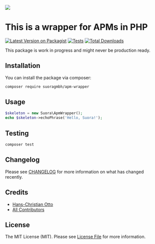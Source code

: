 
[<img src="https://github-ads.s3.eu-central-1.amazonaws.com/support-ukraine.svg?t=1" />](https://supportukrainenow.org)

# This is a wrapper for APMs in PHP

[![Latest Version on Packagist](https://img.shields.io/packagist/v/suoragmbh/apm-wrapper.svg?style=flat-square)](https://packagist.org/packages/suoragmbh/apm-wrapper)
[![Tests](https://github.com/suoragmbh/apm-wrapper/actions/workflows/run-tests.yml/badge.svg?branch=main)](https://github.com/suoragmbh/apm-wrapper/actions/workflows/run-tests.yml)
[![Total Downloads](https://img.shields.io/packagist/dt/suoragmbh/apm-wrapper.svg?style=flat-square)](https://packagist.org/packages/suoragmbh/apm-wrapper)

This package is work in progress and might never be production ready.

## Installation

You can install the package via composer:

```bash
composer require suoragmbh/apm-wrapper
```

## Usage

```php
$skeleton = new Suora\ApmWrapper();
echo $skeleton->echoPhrase('Hello, Suora!');
```

## Testing

```bash
composer test
```

## Changelog

Please see [CHANGELOG](CHANGELOG.md) for more information on what has changed recently.

## Credits

- [Hans-Christian Otto](https://github.com/SuoraGmbH)
- [All Contributors](../../contributors)

## License

The MIT License (MIT). Please see [License File](LICENSE.md) for more information.
